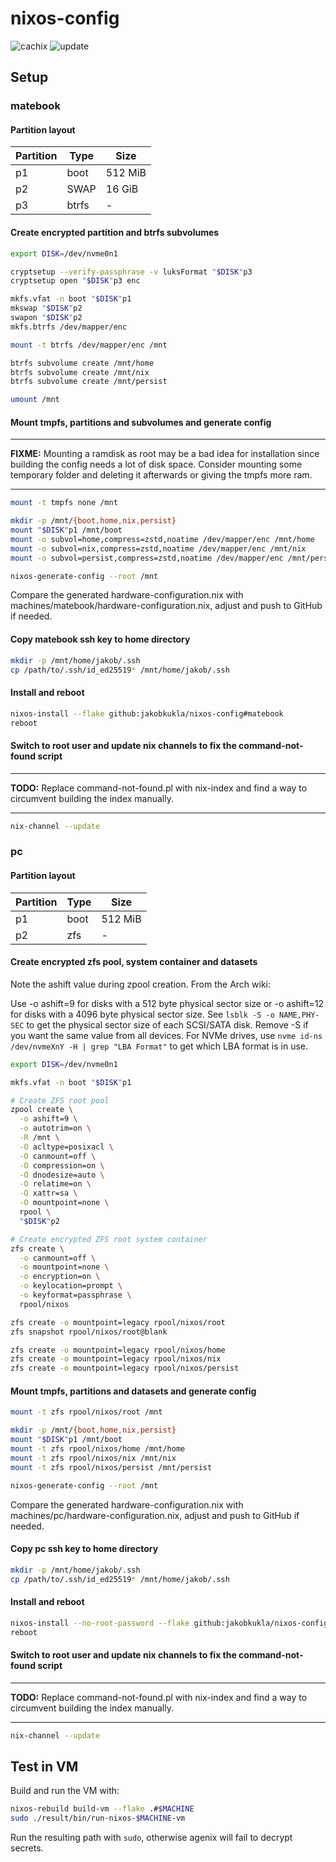 # nixos-config

![cachix](https://github.com/jakobkukla/nixos-config/actions/workflows/cachix.yml/badge.svg)
![update](https://github.com/jakobkukla/nixos-config/actions/workflows/update.yml/badge.svg)

## Setup

### matebook

#### Partition layout

| Partition | Type  | Size    |
|-----------|-------|---------|
|  p1       | boot  | 512 MiB |
|  p2       | SWAP  | 16 GiB  |
|  p3       | btrfs | -       |

#### Create encrypted partition and btrfs subvolumes

```bash
export DISK=/dev/nvme0n1

cryptsetup --verify-passphrase -v luksFormat "$DISK"p3
cryptsetup open "$DISK"p3 enc

mkfs.vfat -n boot "$DISK"p1
mkswap "$DISK"p2
swapon "$DISK"p2
mkfs.btrfs /dev/mapper/enc

mount -t btrfs /dev/mapper/enc /mnt

btrfs subvolume create /mnt/home
btrfs subvolume create /mnt/nix
btrfs subvolume create /mnt/persist

umount /mnt
```

#### Mount tmpfs, partitions and subvolumes and generate config

---
**FIXME:** Mounting a ramdisk as root may be a bad idea for installation since
building the config needs a lot of disk space. Consider mounting some temporary
folder and deleting it afterwards or giving the tmpfs more ram.

---

```bash
mount -t tmpfs none /mnt

mkdir -p /mnt/{boot,home,nix,persist}
mount "$DISK"p1 /mnt/boot
mount -o subvol=home,compress=zstd,noatime /dev/mapper/enc /mnt/home
mount -o subvol=nix,compress=zstd,noatime /dev/mapper/enc /mnt/nix
mount -o subvol=persist,compress=zstd,noatime /dev/mapper/enc /mnt/persist

nixos-generate-config --root /mnt
```

Compare the generated hardware-configuration.nix with machines/matebook/hardware-configuration.nix,
adjust and push to GitHub if needed.

#### Copy matebook ssh key to home directory

```bash
mkdir -p /mnt/home/jakob/.ssh
cp /path/to/.ssh/id_ed25519* /mnt/home/jakob/.ssh
```

#### Install and reboot

```bash
nixos-install --flake github:jakobkukla/nixos-config#matebook
reboot
```

#### Switch to root user and update nix channels to fix the command-not-found script

---
**TODO:** Replace command-not-found.pl with nix-index and find
a way to circumvent building the index manually.

---

```bash
nix-channel --update
```

### pc

#### Partition layout

| Partition | Type  | Size    |
|-----------|-------|---------|
|  p1       | boot  | 512 MiB |
|  p2       | zfs   | -       |

#### Create encrypted zfs pool, system container and datasets

Note the ashift value during zpool creation. From the Arch wiki:

Use -o ashift=9 for disks with a 512 byte physical sector size or -o ashift=12
for disks with a 4096 byte physical sector size. See `lsblk -S -o NAME,PHY-SEC`
to get the physical sector size of each SCSI/SATA disk. Remove -S if you want
the same value from all devices.
For NVMe drives, use `nvme id-ns /dev/nvmeXnY -H | grep "LBA Format"`
to get which LBA format is in use.

```bash
export DISK=/dev/nvme0n1

mkfs.vfat -n boot "$DISK"p1

# Create ZFS root pool
zpool create \
  -o ashift=9 \
  -o autotrim=on \
  -R /mnt \
  -O acltype=posixacl \
  -O canmount=off \
  -O compression=on \
  -O dnodesize=auto \
  -O relatime=on \
  -O xattr=sa \
  -O mountpoint=none \
  rpool \
  "$DISK"p2

# Create encrypted ZFS root system container
zfs create \
  -o canmount=off \
  -o mountpoint=none \
  -o encryption=on \
  -o keylocation=prompt \
  -o keyformat=passphrase \
  rpool/nixos

zfs create -o mountpoint=legacy rpool/nixos/root
zfs snapshot rpool/nixos/root@blank

zfs create -o mountpoint=legacy rpool/nixos/home
zfs create -o mountpoint=legacy rpool/nixos/nix
zfs create -o mountpoint=legacy rpool/nixos/persist
```

#### Mount tmpfs, partitions and datasets and generate config

```bash
mount -t zfs rpool/nixos/root /mnt

mkdir -p /mnt/{boot,home,nix,persist}
mount "$DISK"p1 /mnt/boot
mount -t zfs rpool/nixos/home /mnt/home
mount -t zfs rpool/nixos/nix /mnt/nix
mount -t zfs rpool/nixos/persist /mnt/persist

nixos-generate-config --root /mnt
```

Compare the generated hardware-configuration.nix with
machines/pc/hardware-configuration.nix, adjust and push to GitHub if needed.

#### Copy pc ssh key to home directory

```bash
mkdir -p /mnt/home/jakob/.ssh
cp /path/to/.ssh/id_ed25519* /mnt/home/jakob/.ssh
```

#### Install and reboot

```bash
nixos-install --no-root-password --flake github:jakobkukla/nixos-config#pc
reboot
```

#### Switch to root user and update nix channels to fix the command-not-found script

---
**TODO:** Replace command-not-found.pl with nix-index
and find a way to circumvent building the index manually.

---

```bash
nix-channel --update
```

## Test in VM

Build and run the VM with:

```bash
nixos-rebuild build-vm --flake .#$MACHINE
sudo ./result/bin/run-nixos-$MACHINE-vm
```

Run the resulting path with `sudo`, otherwise agenix will fail to decrypt secrets.
